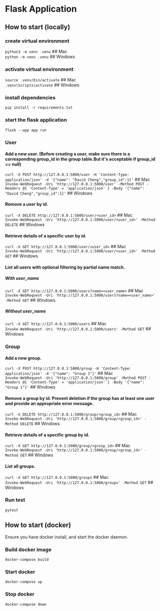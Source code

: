 # Flask Application

## How to start (locally)

### create virtual environment

`python3 -m venv .venv` ## Mac   
`python -m venv .venv` ## Windows

### activate virtual environment

`source .venv/bin/activate` ## Mac  
`.venv\Scripts\activate` ## Windows

### install dependencies

`pip install -r requirements.txt`

### start the flask application

`flask --app app run`

### User
#### Add a new user. (Before creating a user, make sure there is a corresponding group_id in the group table.But it's acceptable if group_id == null)
`curl -X POST http://127.0.0.1:5000/user -H 'Content-Type: application/json' -d '{"name": "David Cheng","group_id":1}'` ## Mac  
`Invoke-WebRequest -Uri 'http://127.0.0.1:5000/user' -Method POST -Headers @{ 'Content-Type' = 'application/json' } -Body '{"name": "David Cheng","group_id":1}'` ## Windows

#### Remove a user by id.
`curl -X DELETE http://127.0.0.1:5000/user/<user_id>` ## Mac  
`Invoke-WebRequest -Uri 'http://127.0.0.1:5000/user/<user_id>' -Method DELETE` ## Windows

#### Retrieve details of a specific user by id. 
`curl -X GET http://127.0.0.1:5000/user/<user_id>` ## Mac  
`Invoke-WebRequest -Uri 'http://127.0.0.1:5000/user/<user_id>' -Method GET` ## Windows

#### List all users with optional filtering by partial name match.
##### With user_name
`curl -X GET http://127.0.0.1:5000/users?name=<user_name>` ## Mac  
`Invoke-WebRequest -Uri 'http://127.0.0.1:5000/users?name=<user_name>' -Method GET` ## Windows
##### Without user_name
`curl -X GET http://127.0.0.1:5000/users` ## Mac  
`Invoke-WebRequest -Uri 'http://127.0.0.1:5000/users' -Method GET` ## Windows

### Group
#### Add a new group.
`curl -X POST http://127.0.0.1:5000/group -H 'Content-Type: application/json' -d '{"name": "Group 1"}'` ## Mac  
`Invoke-WebRequest -Uri 'http://127.0.0.1:5000/group' -Method POST -Headers @{ 'Content-Type' = 'application/json' } -Body '{"name": "Group 1"}'` ## Windows

#### Remove a group by id. Prevent deletion if the group has at least one user and provide an appropriate error message.
`curl -X DELETE http://127.0.0.1:5000/group/<group_id>` ## Mac  
`Invoke-WebRequest -Uri 'http://127.0.0.1:5000/group/<group_id>' -Method DELETE` ## Windows

#### Retrieve details of a specific group by id. 
`curl -X GET http://127.0.0.1:5000/group/<group_id>` ## Mac  
`Invoke-WebRequest -Uri 'http://127.0.0.1:5000/group/<group_id>' -Method GET` ## Windows

#### List all groups.
`curl -X GET http://127.0.0.1:5000/groups` ## Mac  
`Invoke-WebRequest -Uri 'http://127.0.0.1:5000/groups' -Method GET` ## Windows

### Run test
`pytest`

## How to start (docker)
Ensure you have docker install, and start the docker daemon.
### Build docker image

`docker-compose build`

### Start docker

`docker-compose up`

### Stop docker

`docker-compose down`
